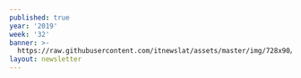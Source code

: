 ```yaml
---
published: true
year: '2019'
week: '32'
banner: >-
  https://raw.githubusercontent.com/itnewslat/assets/master/img/728x90/Banner-Resumen.jpg
layout: newsletter
---
```

